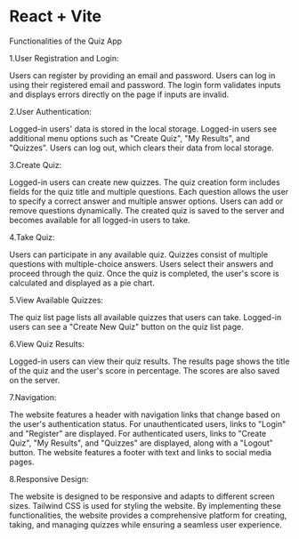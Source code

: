# React + Vite

Functionalities of the Quiz App

1.User Registration and Login:

Users can register by providing an email and password.
Users can log in using their registered email and password.
The login form validates inputs and displays errors directly on the page if inputs are invalid.

2.User Authentication:

Logged-in users' data is stored in the local storage.
Logged-in users see additional menu options such as "Create Quiz", "My Results", and "Quizzes".
Users can log out, which clears their data from local storage.

3.Create Quiz:

Logged-in users can create new quizzes.
The quiz creation form includes fields for the quiz title and multiple questions.
Each question allows the user to specify a correct answer and multiple answer options.
Users can add or remove questions dynamically.
The created quiz is saved to the server and becomes available for all logged-in users to take.

4.Take Quiz:

Users can participate in any available quiz.
Quizzes consist of multiple questions with multiple-choice answers.
Users select their answers and proceed through the quiz.
Once the quiz is completed, the user's score is calculated and displayed as a pie chart.

5.View Available Quizzes:

The quiz list page lists all available quizzes that users can take.
Logged-in users can see a "Create New Quiz" button on the quiz list page.

6.View Quiz Results:

Logged-in users can view their quiz results.
The results page shows the title of the quiz and the user's score in percentage.
The scores are also saved on the server.

7.Navigation:

The website features a header with navigation links that change based on the user's authentication status.
For unauthenticated users, links to "Login" and "Register" are displayed.
For authenticated users, links to "Create Quiz", "My Results", and "Quizzes" are displayed, along with a "Logout" button.
The website features a footer with text and links to social media pages.

8.Responsive Design:

The website is designed to be responsive and adapts to different screen sizes.
Tailwind CSS is used for styling the website.
By implementing these functionalities, the website provides a comprehensive platform for creating, taking, and managing quizzes while ensuring a seamless user experience.
